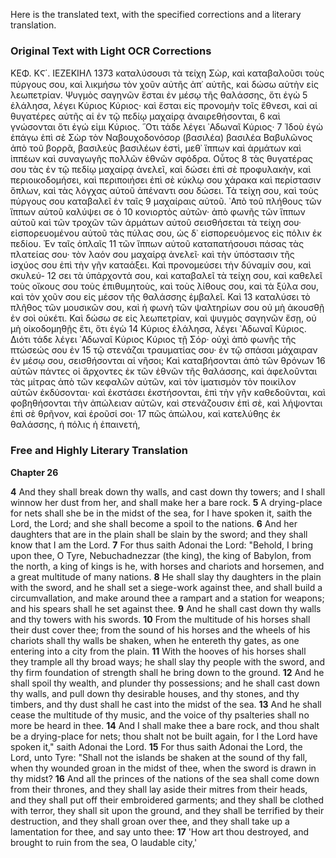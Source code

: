 Here is the translated text, with the specified corrections and a literary translation.

### Original Text with Light OCR Corrections

ΚΕΦ. ΚϚ΄. ΙΕΖΕΚΙΗΛ 1373
καταλύσουσι τὰ τείχη Σὼρ, καὶ καταβαλοῦσι τοὺς πύργους σου, καὶ
λικμήσω τὸν χοῦν αὐτῆς ἀπ᾿ αὐτῆς, καὶ δώσω αὐτὴν εἰς λεωπετρίαν. Ψυγμὸς σαγηνῶν ἔσται ἐν μέσῳ τῆς θαλάσσης, ὅτι ἐγὼ 5
ἐλάλησα, λέγει Κύριος Κύριος· καὶ ἔσται εἰς προνομὴν τοῖς ἔθνεσι,
καὶ αἱ θυγατέρες αὐτῆς αἱ ἐν τῷ πεδίῳ μαχαίρᾳ ἀναιρεθήσονται, 6
καὶ γνώσονται ὅτι ἐγώ εἰμι Κύριος. ῞Οτι τάδε λέγει ᾿Αδωναῖ Κύριος· 7
Ἰδοὺ ἐγὼ ἐπάγω ἐπὶ σὲ Σὼρ τὸν Ναβουχοδονόσορ (βασιλέα) βασιλέα
Βαβυλῶνος ἀπὸ τοῦ βορρᾶ, βασιλεὺς βασιλέων ἐστὶ, μεθ᾿ ἵππων καὶ
ἁρμάτων καὶ ἱππέων καὶ συναγωγῆς πολλῶν ἐθνῶν σφόδρα. Οὗτος 8
τὰς θυγατέρας σου τὰς ἐν τῷ πεδίῳ μαχαίρᾳ ἀνελεῖ, καὶ δώσει ἐπὶ
σὲ προφυλακὴν, καὶ περιοικοδομήσει, καὶ περιποιήσει ἐπὶ σὲ κύκλῳ
σου χάρακα καὶ περίστασιν ὅπλων, καὶ τὰς λόγχας αὐτοῦ ἀπέναντι
σου δώσει. Τὰ τείχη σου, καὶ τοὺς πύργους σου καταβαλεῖ ἐν ταῖς 9
μαχαίραις αὐτοῦ. ᾿Απὸ τοῦ πλήθους τῶν ἵππων αὐτοῦ καλύψει σε ὁ 10
κονιορτὸς αὐτῶν· ἀπὸ φωνῆς τῶν ἵππων αὐτοῦ καὶ τῶν τροχῶν τῶν
ἁρμάτων αὐτοῦ σεισθήσεται τὰ τείχη σου· εἰσπορευομένου αὐτοῦ τὰς
πύλας σου, ὡς δ᾿ εἰσπορευόμενος εἰς πόλιν ἐκ πεδίου. Ἐν ταῖς ὁπλαῖς 11
τῶν ἵππων αὐτοῦ καταπατήσουσι πάσας τὰς πλατείας σου· τὸν
λαόν σου μαχαίρᾳ ἀνελεῖ· καὶ τὴν ὑπόστασιν τῆς ἰσχύος σου ἐπὶ
τὴν γῆν καταάξει. Καὶ προνομεύσει τὴν δύναμίν σου, καὶ σκυλεύ- 12
σει τὰ ὑπάρχοντά σου, καὶ καταβαλεῖ τὰ τείχη σου, καὶ καθελεῖ
τοὺς οἴκους σου τοὺς ἐπιθυμητοὺς, καὶ τοὺς λίθους σου, καὶ τὰ
ξύλα σου, καὶ τὸν χοῦν σου εἰς μέσον τῆς θαλάσσης ἐμβαλεῖ. Καὶ 13
καταλύσει τὸ πλῆθος τῶν μουσικῶν σου, καὶ ἡ φωνὴ τῶν ψαλτηρίων σου οὐ μὴ ἀκουσθῇ ἐν σοὶ οὐκέτι. Καὶ δώσω σε εἰς λεωπετρίαν, καὶ ψυγμὸς σαγηνῶν ἔσῃ, οὐ μὴ οἰκοδομηθῇς ἔτι, ὅτι ἐγὼ 14
Κύριος ἐλάλησα, λέγει ᾿Αδωναῖ Κύριος. Διότι τάδε λέγει ᾿Αδωναῖ Κύριος Κύριος τῇ Σόρ· οὐχὶ ἀπὸ φωνῆς τῆς πτώσεώς σου ἐν 15
τῷ στενάζαι τραυματίας σου· ἐν τῷ σπάσαι μάχαιραν ἐν μέσῳ
σου, σεισθήσονται αἱ νῆσοι; Καὶ καταβήσονται ἀπὸ τῶν θρόνων 16
αὐτῶν πάντες οἱ ἄρχοντες ἐκ τῶν ἐθνῶν τῆς θαλάσσης, καὶ ἀφελοῦνται τὰς μίτρας ἀπὸ τῶν κεφαλῶν αὐτῶν, καὶ τὸν ἱματισμὸν
τὸν ποικίλον αὐτῶν ἐκδύσονται· καὶ ἐκστάσει ἐκστήσονται, ἐπὶ
τὴν γῆν καθεδοῦνται, καὶ φοβηθήσονται τὴν ἀπώλειαν αὐτῶν, καὶ
στενάζουσιν ἐπὶ σὲ, καὶ λήψονται ἐπὶ σὲ θρῆνον, καὶ ἐροῦσί σοι· 17
πῶς ἀπώλου, καὶ κατελύθης ἐκ θαλάσσης, ἡ πόλις ἡ ἐπαινετή,

### Free and Highly Literary Translation

**Chapter 26**

**4** And they shall break down thy walls, and cast down thy towers; and I shall winnow her dust from her, and shall make her a bare rock.
**5** A drying-place for nets shall she be in the midst of the sea, for I have spoken it, saith the Lord, the Lord; and she shall become a spoil to the nations.
**6** And her daughters that are in the plain shall be slain by the sword; and they shall know that I am the Lord.
**7** For thus saith Adonai the Lord: "Behold, I bring upon thee, O Tyre, Nebuchadnezzar (the king), the king of Babylon, from the north, a king of kings is he, with horses and chariots and horsemen, and a great multitude of many nations.
**8** He shall slay thy daughters in the plain with the sword, and he shall set a siege-work against thee, and shall build a circumvallation, and make around thee a rampart and a station for weapons; and his spears shall he set against thee.
**9** And he shall cast down thy walls and thy towers with his swords.
**10** From the multitude of his horses shall their dust cover thee; from the sound of his horses and the wheels of his chariots shall thy walls be shaken, when he entereth thy gates, as one entering into a city from the plain.
**11** With the hooves of his horses shall they trample all thy broad ways; he shall slay thy people with the sword, and thy firm foundation of strength shall he bring down to the ground.
**12** And he shall spoil thy wealth, and plunder thy possessions; and he shall cast down thy walls, and pull down thy desirable houses, and thy stones, and thy timbers, and thy dust shall he cast into the midst of the sea.
**13** And he shall cease the multitude of thy music, and the voice of thy psalteries shall no more be heard in thee.
**14** And I shall make thee a bare rock, and thou shalt be a drying-place for nets; thou shalt not be built again, for I the Lord have spoken it," saith Adonai the Lord.
**15** For thus saith Adonai the Lord, the Lord, unto Tyre: "Shall not the islands be shaken at the sound of thy fall, when thy wounded groan in the midst of thee, when the sword is drawn in thy midst?
**16** And all the princes of the nations of the sea shall come down from their thrones, and they shall lay aside their mitres from their heads, and they shall put off their embroidered garments; and they shall be clothed with terror, they shall sit upon the ground, and they shall be terrified by their destruction, and they shall groan over thee, and they shall take up a lamentation for thee, and say unto thee:
**17** 'How art thou destroyed, and brought to ruin from the sea, O laudable city,'